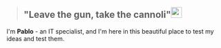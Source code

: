 > ## "Leave the gun, take the cannoli"<img width="25" height="25" src="https://slackmojis.com/emojis/3303-cannoli/download">

I'm <b>Pablo</b> - an IT specialist, and I'm here in this beautiful place to test my ideas and test them.

<!--
### Hi there 👋

**pabloopgg/pabloopgg** is a ✨ _special_ ✨ repository because its `README.md` (this file) appears on your GitHub profile.

Here are some ideas to get you started:

- 🔭 I’m currently working on ...
- 🌱 I’m currently learning ...
- 👯 I’m looking to collaborate on ...
- 🤔 I’m looking for help with ...
- 💬 Ask me about ...
- 📫 How to reach me: ...
- 😄 Pronouns: ...
- ⚡ Fun fact: ...
-->
